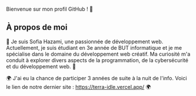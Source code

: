 Bienvenue sur mon profil GitHub ! 👋

## À propos de moi
🌱 Je suis Sofia Hazami, une passionnée de développement web. Actuellement, je suis étudiant en 3e année de BUT informatique et je me spécialise dans le domaine du développement web créatif. Ma curiosité m'a conduit à explorer divers aspects de la programmation, de la cybersécurité et du développement web. 🌱

🌍 J'ai eu la chance de participer 3 années de suite à la nuit de l'info. Voici le lien de notre dernier site : https://terra-idle.vercel.app/ 🌍
